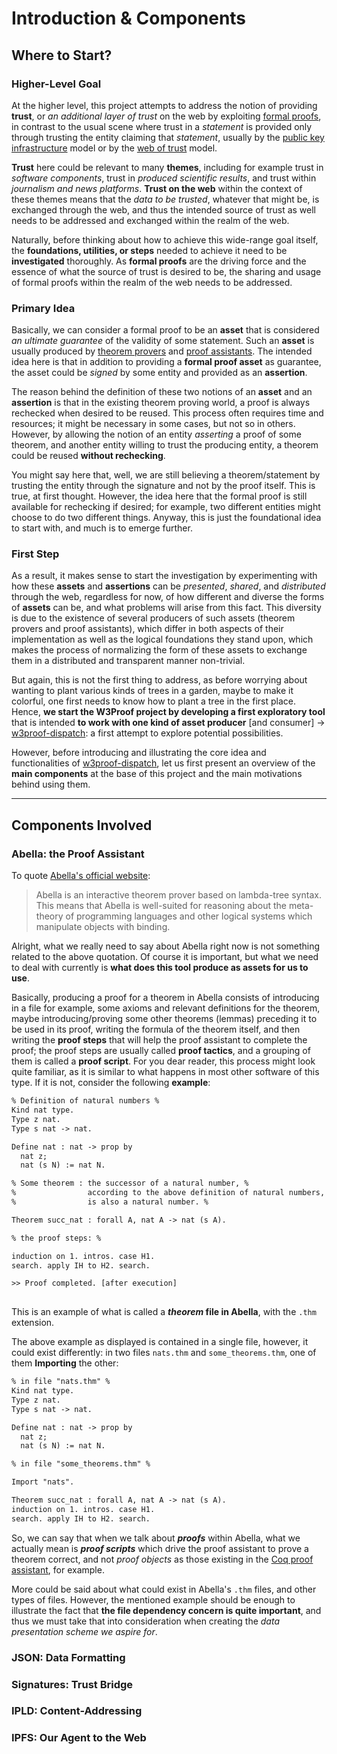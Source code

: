 # Introduction & Components

## Where to Start?

### Higher-Level Goal

At the higher level, this project attempts to address the notion of providing **trust**, or *an additional layer of trust* on the web by exploiting [formal proofs](https://en.wikipedia.org/wiki/Formal_verification#:~:text=In%20the%20context%20of%20hardware,using%20formal%20methods%20of%20mathematics.), in contrast to the usual scene where trust in a *statement* is provided only through trusting the entity claiming that *statement*, usually by the [public key infrastructure](https://en.wikipedia.org/wiki/Public_key_infrastructure) model or by the [web of trust](https://en.wikipedia.org/wiki/Web_of_trust) model.

**Trust** here could be relevant to many **themes**, including for example trust in *software components*, trust in *produced scientific results*, and trust within *journalism and news platforms*. **Trust on the web** within the context of these themes means that the *data to be trusted*, whatever that might be, is exchanged through the web, and thus the intended source of trust as well needs to be addressed and exchanged within the realm of the web.

Naturally, before thinking about how to achieve this wide-range goal itself, the **foundations, utilities, or steps** needed to achieve it need to be **investigated** thoroughly. As **formal proofs** are the driving force and the essence of what the source of trust is desired to be, the sharing and usage of formal proofs within the realm of the web needs to be addressed.

### Primary Idea

Basically, we can consider a formal proof to be an **asset** that is considered *an ultimate guarantee* of the validity of some statement. Such an **asset** is usually produced by [theorem provers](https://en.wikipedia.org/wiki/Automated_theorem_proving) and [proof assistants](https://en.wikipedia.org/wiki/Proof_assistant). The intended idea here is that in addition to providing a **formal proof asset** as guarantee, the asset could be *signed* by some entity and provided as an **assertion**.

The reason behind the definition of these two notions of an **asset** and an **assertion** is that in the existing theorem proving world, a proof is always rechecked when desired to be reused. This process often requires time and resources; it might be necessary in some cases, but not so in others. However, by allowing the notion of an entity *asserting* a proof of some theorem, and another entity willing to trust the producing entity, a theorem could be reused **without rechecking**.

You might say here that, well, we are still believing a theorem/statement by trusting the entity through the signature and not by the proof itself. This is true, at first thought. However, the idea here that the formal proof is still available for rechecking if desired; for example, two different entities might choose to do two different things. Anyway, this is just the foundational idea to start with, and much is to emerge further.

### First Step

As a result, it makes sense to start the investigation by experimenting with how these **assets** and **assertions** can be *presented*, *shared*, and *distributed* through the web, regardless for now, of how different and diverse the forms of **assets** can be, and what problems will arise from this fact. This diversity is due to the existence of several producers of such assets (theorem provers and proof assistants), which differ in both aspects of their implementation as well as the logical foundations they stand upon, which makes the process of normalizing the form of these assets to exchange them in a distributed and transparent manner non-trivial.

But again, this is not the first thing to address, as before worrying about wanting to plant various kinds of trees in a garden, maybe to make it colorful, one first needs to know how to plant a tree in the first place. Hence, **we start the W3Proof project by developing a first exploratory tool** that is intended **to work with one kind of asset producer** [and consumer] &rarr; [w3proof-dispatch](./w3proof-dispatch.md): a first attempt to explore potential possibilities.

However, before introducing and illustrating the core idea and functionalities of [w3proof-dispatch](./w3proof-dispatch.md), let us first present an overview of the **main components** at the base of this project and the main motivations behind using them.

---

## Components Involved

### Abella: the Proof Assistant

To quote [Abella's official website](https://abella-prover.org):

> Abella is an interactive theorem prover based on lambda-tree syntax. This means that Abella is well-suited for reasoning about the meta-theory of programming languages and other logical systems which manipulate objects with binding.

Alright, what we really need to say about Abella right now is not something related to the above quotation. Of course it is important, but what we need to deal with currently is **what does this tool produce as assets for us to use**.

Basically, producing a proof for a theorem in Abella consists of introducing in a file for example, some axioms and relevant definitions for the theorem, maybe introducing/proving some other theorems (lemmas) preceding it to be used in its proof, writing the formula of the theorem itself, and then writing the **proof steps** that will help the proof assistant to complete the proof; the proof steps are usually called **proof tactics**, and a grouping of them is called a **proof script**. For you dear reader, this process might look quite familiar, as it is similar to what happens in most other software of this type. If it is not, consider the following **example**:

```apache
% Definition of natural numbers %
Kind nat type.
Type z nat.
Type s nat -> nat.

Define nat : nat -> prop by
  nat z;
  nat (s N) := nat N.

% Some theorem : the successor of a natural number, %
%                according to the above definition of natural numbers, %
%                is also a natural number. %

Theorem succ_nat : forall A, nat A -> nat (s A).

% the proof steps: %

induction on 1. intros. case H1.
search. apply IH to H2. search.

>> Proof completed. [after execution]
  
```

This is an example of what is called a ***theorem* file in Abella**, with the `.thm` extension.

The above example as displayed is contained in a single file, however, it could exist differently: in two files `nats.thm` and `some_theorems.thm`, one of them **Importing** the other:

```apache
% in file "nats.thm" %
Kind nat type.
Type z nat.
Type s nat -> nat.

Define nat : nat -> prop by
  nat z;
  nat (s N) := nat N.
```

```apache
% in file "some_theorems.thm" %

Import "nats".

Theorem succ_nat : forall A, nat A -> nat (s A).
induction on 1. intros. case H1.
search. apply IH to H2. search.
```

So, we can say that when we talk about ***proofs*** within Abella, what we actually mean is ***proof scripts*** which drive the proof assistant to prove a theorem correct, and not *proof objects* as those existing in the [Coq proof assistant](https://coq.inria.fr/), for example.

More could be said about what could exist in Abella's `.thm` files, and other types of files. However, the mentioned example should be enough to illustrate the fact that **the file dependency concern is quite important**, and thus we must take that into consideration when creating the *data presentation scheme we aspire for*.


### JSON: Data Formatting

### Signatures: Trust Bridge

### IPLD: Content-Addressing

### IPFS: Our Agent to the Web
